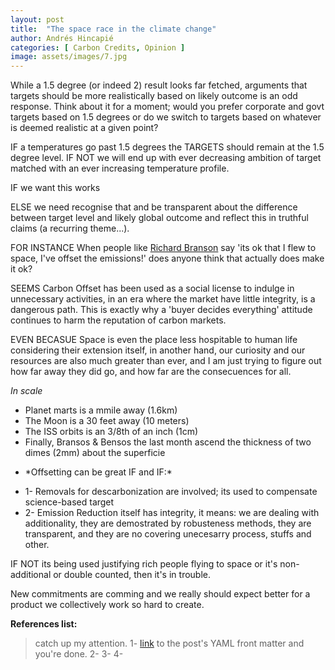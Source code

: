 ```yaml
---
layout: post
title:  "The space race in the climate change"
author: Andrés Hincapié 
categories: [ Carbon Credits, Opinion ]
image: assets/images/7.jpg
---
```

<!--- ![alt]({{ site.url }}{{ site.baseurl }}/assets/images/unsplash-distance-10.jpg)-->

While a 1.5 degree (or indeed 2) result looks far fetched, arguments that targets should be more realistically based on likely outcome is an odd response. Think about it for a moment; would you prefer corporate and govt targets based on 1.5 degrees or do we switch to targets based on whatever is deemed realistic at a given point?

IF a temperatures go past 1.5 degrees the TARGETS should remain at the 1.5 degree level. IF NOT we will end up with ever decreasing ambition of target matched with an ever increasing temperature profile.

IF we want this works

ELSE we need recognise that and be transparent about the difference between target level and likely global outcome and reflect this in truthful claims (a recurring theme...). 

FOR INSTANCE
When people like [Richard Branson]() say 'its ok that I flew to space, I've offset the emissions!' does anyone think that actually does make it ok?

SEEMS Carbon Offset has been used as a social license to indulge in unnecessary activities, in an era where the market have little integrity, is a dangerous path. This is exactly why a 'buyer decides everything' attitude continues to harm the reputation of carbon markets.

EVEN BECASUE 
Space is even the place less hospitable to human life considering their extension itself, in another hand, our curiosity and our resources are also much greater than ever, and I am just trying to figure out how far away they did go, and how far are the consecuences for all.

*In scale*  
- Planet marts is a mmile away (1.6km)  
- The Moon is a 30 feet away (10 meters)  
- The ISS orbits is an 3/8th of an inch (1cm)  
- Finally, Bransos & Bensos the last month ascend the thickness of two dimes (2mm) about the superficie

+ \*Offsetting can be great IF and IF:\*

- 1- Removals for descarbonization are involved;  its used to compensate science-based target
- 2- Emission Reduction itself has integrity, it means: we are dealing with additionality, they are demostrated by robusteness methods, they are transparent, and they are no covering unecesarry process, stuffs and other.

IF NOT 
its being used justifying rich people flying to space or it's non-additional or double counted, then it's in trouble. 

New commitments are comming and we really should expect better for a product we collectively work so hard to create.

**References list:**
> catch up my attention. 
1- [link](https://www.washingtonpost.com/opinions/2021/07/13/billionaires-space-race-benefits-rest-us-really/) to the post's YAML front matter and you're done.
2-
3-
4-

